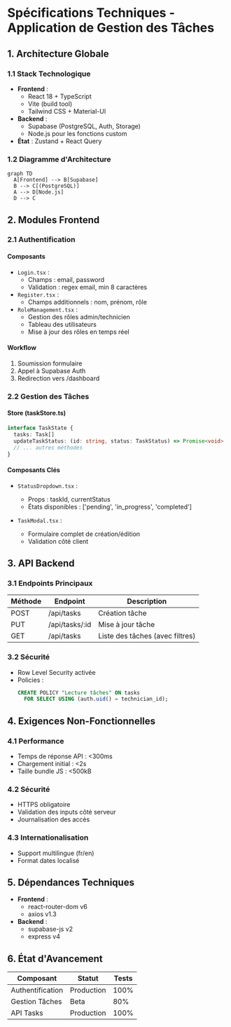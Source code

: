# Spécifications Techniques - Application de Gestion des Tâches

## 1. Architecture Globale
### 1.1 Stack Technologique
- **Frontend** : 
  - React 18 + TypeScript
  - Vite (build tool)
  - Tailwind CSS + Material-UI
- **Backend** :
  - Supabase (PostgreSQL, Auth, Storage)
  - Node.js pour les fonctions custom
- **État** : Zustand + React Query

### 1.2 Diagramme d'Architecture
```mermaid
graph TD
  A[Frontend] --> B[Supabase]
  B --> C[(PostgreSQL)]
  A --> D[Node.js]
  D --> C
```

## 2. Modules Frontend

### 2.1 Authentification
#### Composants
- `Login.tsx` : 
  - Champs : email, password
  - Validation : regex email, min 8 caractères
- `Register.tsx` :
  - Champs additionnels : nom, prénom, rôle
- `RoleManagement.tsx` :
  - Gestion des rôles admin/technicien
  - Tableau des utilisateurs
  - Mise à jour des rôles en temps réel

#### Workflow
1. Soumission formulaire
2. Appel à Supabase Auth
3. Redirection vers /dashboard

### 2.2 Gestion des Tâches
#### Store (taskStore.ts)
```typescript
interface TaskState {
  tasks: Task[]
  updateTaskStatus: (id: string, status: TaskStatus) => Promise<void>
  // ... autres méthodes
}
```

#### Composants Clés
- `StatusDropdown.tsx` :
  - Props : taskId, currentStatus
  - États disponibles : ['pending', 'in_progress', 'completed']

- `TaskModal.tsx` :
  - Formulaire complet de création/édition
  - Validation côté client

## 3. API Backend

### 3.1 Endpoints Principaux
| Méthode | Endpoint          | Description                          |
|---------|-------------------|--------------------------------------|
| POST    | /api/tasks        | Création tâche                      |
| PUT     | /api/tasks/:id    | Mise à jour tâche                   |
| GET     | /api/tasks        | Liste des tâches (avec filtres)     |

### 3.2 Sécurité
- Row Level Security activée
- Policies :
  ```sql
  CREATE POLICY "Lecture tâches" ON tasks
    FOR SELECT USING (auth.uid() = technician_id);
  ```

## 4. Exigences Non-Fonctionnelles

### 4.1 Performance
- Temps de réponse API : <300ms
- Chargement initial : <2s
- Taille bundle JS : <500kB

### 4.2 Sécurité
- HTTPS obligatoire
- Validation des inputs côté serveur
- Journalisation des accès

### 4.3 Internationalisation
- Support multilingue (fr/en)
- Format dates localisé

## 5. Dépendances Techniques
- **Frontend** :
  - react-router-dom v6
  - axios v1.3
- **Backend** :
  - supabase-js v2
  - express v4

## 6. État d'Avancement
| Composant       | Statut      | Tests |
|-----------------|-------------|-------|
| Authentification | Production  | 100%  |
| Gestion Tâches  | Beta        | 80%   |
| API Tasks       | Production  | 100%  |
